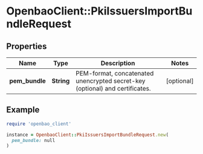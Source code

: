 # OpenbaoClient::PkiIssuersImportBundleRequest

## Properties

| Name | Type | Description | Notes |
| ---- | ---- | ----------- | ----- |
| **pem_bundle** | **String** | PEM-format, concatenated unencrypted secret-key (optional) and certificates. | [optional] |

## Example

```ruby
require 'openbao_client'

instance = OpenbaoClient::PkiIssuersImportBundleRequest.new(
  pem_bundle: null
)
```

